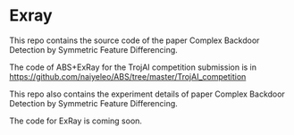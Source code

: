 # Exray

This repo contains the source code of the paper Complex Backdoor Detection by Symmetric Feature Differencing.

The code of ABS+ExRay for the TrojAI competition submission is in https://github.com/naiyeleo/ABS/tree/master/TrojAI_competition

This repo also contains the experiment details of paper Complex Backdoor Detection by Symmetric Feature Differencing.

The code for ExRay is coming soon.
